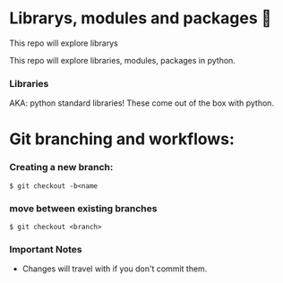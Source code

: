 # Librarys, modules and packages :taco:

This repo will explore librarys 

This repo will explore libraries, modules, packages in python.

### Libraries

AKA: python standard libraries! These come out of the box with python.

# Git branching and workflows:

### Creating a new branch:

````
$ git checkout -b<name
````

### move between existing branches

````
$ git checkout <branch>
````

### Important Notes
- Changes will travel with if you don't commit them.